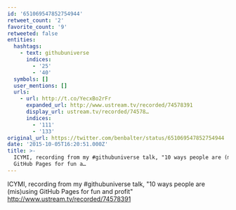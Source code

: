 ```yaml
---
id: '651069547852754944'
retweet_count: '2'
favorite_count: '9'
retweeted: false
entities:
  hashtags:
    - text: githubuniverse
      indices:
        - '25'
        - '40'
  symbols: []
  user_mentions: []
  urls:
    - url: http://t.co/YecxBo2rFr
      expanded_url: http://www.ustream.tv/recorded/74578391
      display_url: ustream.tv/recorded/74578…
      indices:
        - '111'
        - '133'
original_url: https://twitter.com/benbalter/status/651069547852754944
date: '2015-10-05T16:20:51.000Z'
title: >-
  ICYMI, recording from my #githubuniverse talk, "10 ways people are (mis)using
  GitHub Pages for fun a…
---
```


ICYMI, recording from my #githubuniverse talk, "10 ways people are (mis)using GitHub Pages for fun and profit" http://www.ustream.tv/recorded/74578391